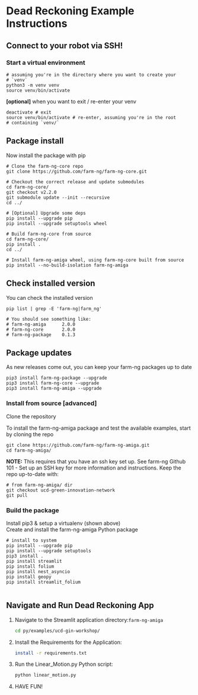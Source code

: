 
# Dead Reckoning Example Instructions


## Connect to your robot via SSH!  

### Start a virtual environment

```
# assuming you're in the directory where you want to create your
# `venv`
python3 -m venv venv
source venv/bin/activate
```

**[optional]** when you want to exit / re-enter your venv

```
deactivate # exit
source venv/bin/activate # re-enter, assuming you're in the root
# containing `venv/`
```

## Package install

Now install the package with pip

```
# Clone the farm-ng-core repo
git clone https://github.com/farm-ng/farm-ng-core.git

# Checkout the correct release and update submodules
cd farm-ng-core/
git checkout v2.2.0
git submodule update --init --recursive
cd ../

# [Optional] Upgrade some deps
pip install --upgrade pip
pip install --upgrade setuptools wheel

# Build farm-ng-core from source
cd farm-ng-core/
pip install .
cd ../

# Install farm-ng-amiga wheel, using farm-ng-core built from source
pip install --no-build-isolation farm-ng-amiga
```

## Check installed version

You can check the installed version

```
pip list | grep -E 'farm-ng|farm_ng'

# You should see something like:
# farm-ng-amiga      2.0.0
# farm-ng-core       2.0.0
# farm-ng-package    0.1.3
```

## Package updates

As new releases come out, you can keep your farm-ng packages up to date

```
pip3 install farm-ng-package --upgrade
pip3 install farm-ng-core --upgrade
pip3 install farm-ng-amiga --upgrade
```

### Install from source [advanced]

Clone the repository

To install the farm-ng-amiga package and test the available examples, start by cloning the repo

```
git clone https://github.com/farm-ng/farm-ng-amiga.git
cd farm-ng-amiga/
```


**NOTE:** This requires that you have an ssh key set up.
See farm-ng Github 101 - Set up an SSH key for more information and instructions.
Keep the repo up-to-date with:

```
# from farm-ng-amiga/ dir
git checkout ucd-green-innovation-network
git pull
```

### Build the package

Install pip3 & setup a virtualenv (shown above)  
Create and install the farm-ng-amiga Python package
```
# install to system
pip install --upgrade pip
pip install --upgrade setuptools
pip3 install .
pip install streamlit
pip install folium
pip install nest_asyncio
pip install geopy
pip install streamlit_folium


```
## Navigate and Run Dead Reckoning App
1. Navigate to the Streamlit application directory:`farm-ng-amiga`
   ```bash
   cd py/examples/ucd-gin-workshop/
   ```
2. Install the Requirements for the Application:
   ```bash
   install -r requirements.txt
   ```
3. Run the Linear_Motion.py Python script:
   ```bash
   python linear_motion.py 
   ```
3. HAVE FUN! 
   

